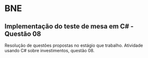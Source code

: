 # BNE
                   
## Implementação do teste de mesa em C# - Questão 08
                              
Resolução de questões propostas no estágio que trabalho.
Atividade usando C# sobre investimentos, questão 08.

